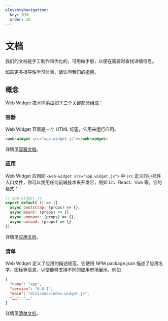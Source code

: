 ```yaml
---
eleventyNavigation:
  key: 文档
  order: 20
---
```


# 文档

我们的文档是手工制作和优化的，可用做手册，以便在需要时查找详细信息。

如需更多指导性学习体验，请访问我们的[指南](../guides/index.md)。

## 概念

Web Widget 技术体系由如下三个关键部分组成：

### 容器

Web Widget 容器是一个 HTML 标签，它用来运行应用。

```html
<web-widget src="app.widget.js"></web-widget>
```

详情见[容器文档](./container/overview.md)。

### 应用

Web Widget 应用即 `<web-widget src="app.widget.js">` 中 `src` 定义的小挂件入口文件，你可以使用任何前端技术来开发它，例如 Lit、React、Vue 等。它的格式：

```js
// app.widget.js
export default () => ({
  async bootstrap: (props) => {},
  async mount: (props) => {},
  async unmount: (props) => {},
  async unload: (props) => {}
});
```

详情见[应用文档](./application/overview.md)。

### 清单

Web Widget 定义了应用的描述规范，它使用 NPM package.json 描述了应用名字、图标等信息，以便能够支持不同的应用市场展示。例如：

```json
{
  "name": "app",
  "version": "0.0.1",
  "main": "dist/umd/index.widget.js",
  "……": "……"
}
```

详情见[清单文档](./manifest/overview.md)。